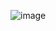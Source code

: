 ![image](https://github.com/Mariia2308/CS-CV/assets/136304734/90db635f-f4d3-4646-8204-8e85d3986785)
